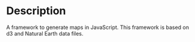 # Description
A framework to generate maps in JavaScript. This framework is based on d3 and Natural Earth data files.